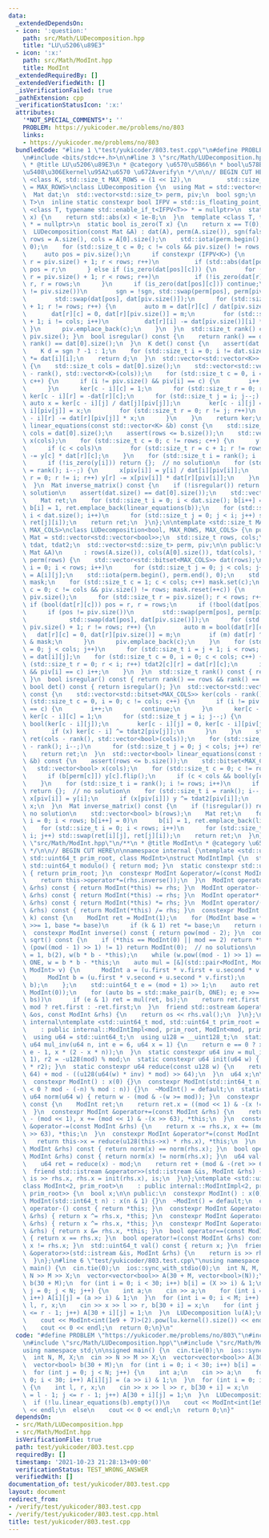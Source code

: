 ```yaml
---
data:
  _extendedDependsOn:
  - icon: ':question:'
    path: src/Math/LUDecomposition.hpp
    title: "LU\u5206\u89E3"
  - icon: ':x:'
    path: src/Math/ModInt.hpp
    title: ModInt
  _extendedRequiredBy: []
  _extendedVerifiedWith: []
  _isVerificationFailed: true
  _pathExtension: cpp
  _verificationStatusIcon: ':x:'
  attributes:
    '*NOT_SPECIAL_COMMENTS*': ''
    PROBLEM: https://yukicoder.me/problems/no/803
    links:
    - https://yukicoder.me/problems/no/803
  bundledCode: "#line 1 \"test/yukicoder/803.test.cpp\"\n#define PROBLEM \"https://yukicoder.me/problems/no/803\"\
    \n#include <bits/stdc++.h>\n\n#line 3 \"src/Math/LUDecomposition.hpp\"\n/**\n\
    \ * @title LU\u5206\u89E3\n * @category \u6570\u5B66\n * bool\u578B\u306E\u5834\
    \u5408\u306Ekernel\u95A2\u6570 \u672Averify\n */\n\n// BEGIN CUT HERE\n\ntemplate\
    \ <class K, std::size_t MAX_ROWS = (1 << 12),\n          std::size_t MAX_COLS\
    \ = MAX_ROWS>\nclass LUDecomposition {\n  using Mat = std::vector<std::vector<K>>;\n\
    \  Mat dat;\n  std::vector<std::size_t> perm, piv;\n  bool sgn;\n  template <class\
    \ T>\n  inline static constexpr bool IFPV = std::is_floating_point_v<T>;\n  template\
    \ <class T, typename std::enable_if_t<IFPV<T>> * = nullptr>\n  static bool is_zero(T\
    \ x) {\n    return std::abs(x) < 1e-8;\n  }\n  template <class T, typename std::enable_if_t<!IFPV<T>>\
    \ * = nullptr>\n  static bool is_zero(T x) {\n    return x == T(0);\n  }\n\n public:\n\
    \  LUDecomposition(const Mat &A) : dat(A), perm(A.size()), sgn(false) {\n    std::size_t\
    \ rows = A.size(), cols = A[0].size();\n    std::iota(perm.begin(), perm.end(),\
    \ 0);\n    for (std::size_t c = 0; c != cols && piv.size() != rows; c++) {\n \
    \     auto pos = piv.size();\n      if constexpr (IFPV<K>) {\n        for (std::size_t\
    \ r = piv.size() + 1; r < rows; r++)\n          if (std::abs(dat[pos][c]) < std::abs(dat[r][c]))\
    \ pos = r;\n      } else if (is_zero(dat[pos][c])) {\n        for (std::size_t\
    \ r = piv.size() + 1; r < rows; r++)\n          if (!is_zero(dat[r][c])) pos =\
    \ r, r = rows;\n      }\n      if (is_zero(dat[pos][c])) continue;\n      if (pos\
    \ != piv.size())\n        sgn = !sgn, std::swap(perm[pos], perm[piv.size()]),\n\
    \        std::swap(dat[pos], dat[piv.size()]);\n      for (std::size_t r = piv.size()\
    \ + 1; r != rows; r++) {\n        auto m = dat[r][c] / dat[piv.size()][c];\n \
    \       dat[r][c] = 0, dat[r][piv.size()] = m;\n        for (std::size_t i = c\
    \ + 1; i != cols; i++)\n          dat[r][i] -= dat[piv.size()][i] * m;\n     \
    \ }\n      piv.emplace_back(c);\n    }\n  }\n  std::size_t rank() const { return\
    \ piv.size(); }\n  bool isregular() const {\n    return rank() == dat.size() &&\
    \ rank() == dat[0].size();\n  }\n  K det() const {\n    assert(dat.size() == dat[0].size());\n\
    \    K d = sgn ? -1 : 1;\n    for (std::size_t i = 0; i != dat.size(); i++) d\
    \ *= dat[i][i];\n    return d;\n  }\n  std::vector<std::vector<K>> kernel() const\
    \ {\n    std::size_t cols = dat[0].size();\n    std::vector<std::vector<K>> ker(cols\
    \ - rank(), std::vector<K>(cols));\n    for (std::size_t c = 0, i = 0; c != cols;\
    \ c++) {\n      if (i != piv.size() && piv[i] == c) {\n        i++;\n        continue;\n\
    \      }\n      ker[c - i][c] = 1;\n      for (std::size_t r = 0; r != i; r++)\
    \ ker[c - i][r] = -dat[r][c];\n      for (std::size_t j = i; j--;) {\n       \
    \ auto x = ker[c - i][j] / dat[j][piv[j]];\n        ker[c - i][j] = 0, ker[c -\
    \ i][piv[j]] = x;\n        for (std::size_t r = 0; r != j; r++)\n          ker[c\
    \ - i][r] -= dat[r][piv[j]] * x;\n      }\n    }\n    return ker;\n  }\n  std::vector<K>\
    \ linear_equations(const std::vector<K> &b) const {\n    std::size_t rows = dat.size(),\
    \ cols = dat[0].size();\n    assert(rows <= b.size());\n    std::vector<K> y(rows),\
    \ x(cols);\n    for (std::size_t c = 0; c != rows; c++) {\n      y[c] += b[perm[c]];\n\
    \      if (c < cols)\n        for (std::size_t r = c + 1; r != rows; r++) y[r]\
    \ -= y[c] * dat[r][c];\n    }\n    for (std::size_t i = rank(); i != rows; i++)\n\
    \      if (!is_zero(y[i])) return {};  // no solution\n    for (std::size_t i\
    \ = rank(); i--;) {\n      x[piv[i]] = y[i] / dat[i][piv[i]];\n      for (std::size_t\
    \ r = 0; r != i; r++) y[r] -= x[piv[i]] * dat[r][piv[i]];\n    }\n    return x;\n\
    \  }\n  Mat inverse_matrix() const {\n    if (!isregular()) return {};  // no\
    \ solution\n    assert(dat.size() == dat[0].size());\n    std::vector<K> b(dat.size());\n\
    \    Mat ret;\n    for (std::size_t i = 0; i < dat.size(); b[i++] = 0)\n     \
    \ b[i] = 1, ret.emplace_back(linear_equations(b));\n    for (std::size_t i = 0;\
    \ i < dat.size(); i++)\n      for (std::size_t j = 0; j < i; j++) std::swap(ret[i][j],\
    \ ret[j][i]);\n    return ret;\n  }\n};\n\ntemplate <std::size_t MAX_ROWS, std::size_t\
    \ MAX_COLS>\nclass LUDecomposition<bool, MAX_ROWS, MAX_COLS> {\n public:\n  using\
    \ Mat = std::vector<std::vector<bool>>;\n  std::size_t rows, cols;\n  std::vector<std::bitset<MAX_ROWS>>\
    \ tdat, tdat2;\n  std::vector<std::size_t> perm, piv;\n\n public:\n  LUDecomposition(const\
    \ Mat &A)\n      : rows(A.size()), cols(A[0].size()), tdat(cols), tdat2(cols),\
    \ perm(rows) {\n    std::vector<std::bitset<MAX_COLS>> dat(rows);\n    for (std::size_t\
    \ i = 0; i < rows; i++)\n      for (std::size_t j = 0; j < cols; j++) dat[i][j]\
    \ = A[i][j];\n    std::iota(perm.begin(), perm.end(), 0);\n    std::bitset<MAX_COLS>\
    \ mask;\n    for (std::size_t c = 1; c < cols; c++) mask.set(c);\n    for (std::size_t\
    \ c = 0; c != cols && piv.size() != rows; mask.reset(++c)) {\n      auto pos =\
    \ piv.size();\n      for (std::size_t r = piv.size(); r < rows; r++)\n       \
    \ if (bool(dat[r][c])) pos = r, r = rows;\n      if (!bool(dat[pos][c])) continue;\n\
    \      if (pos != piv.size())\n        std::swap(perm[pos], perm[piv.size()]),\n\
    \            std::swap(dat[pos], dat[piv.size()]);\n      for (std::size_t r =\
    \ piv.size() + 1; r != rows; r++) {\n        auto m = bool(dat[r][c]);\n     \
    \   dat[r][c] = 0, dat[r][piv.size()] = m;\n        if (m) dat[r] ^= dat[piv.size()]\
    \ & mask;\n      }\n      piv.emplace_back(c);\n    }\n    for (std::size_t j\
    \ = 0; j < cols; j++)\n      for (std::size_t i = j + 1; i < rows; i++) tdat[j][i]\
    \ = dat[i][j];\n    for (std::size_t c = 0, i = 0; c < cols; c++) {\n      for\
    \ (std::size_t r = 0; r < i; r++) tdat2[c][r] = dat[r][c];\n      if (i != piv.size()\
    \ && piv[i] == c) i++;\n    }\n  }\n  std::size_t rank() const { return piv.size();\
    \ }\n  bool isregular() const { return rank() == rows && rank() == cols; }\n \
    \ bool det() const { return isregular(); }\n  std::vector<std::vector<bool>> kernel()\
    \ const {\n    std::vector<std::bitset<MAX_COLS>> ker(cols - rank());\n    for\
    \ (std::size_t c = 0, i = 0; c != cols; c++) {\n      if (i != piv.size() && piv[i]\
    \ == c) {\n        i++;\n        continue;\n      }\n      ker[c - i] = tdat2[c],\
    \ ker[c - i][c] = 1;\n      for (std::size_t j = i; j--;) {\n        auto x =\
    \ bool(ker[c - i][j]);\n        ker[c - i][j] = 0, ker[c - i][piv[j]] = x;\n \
    \       if (x) ker[c - i] ^= tdat2[piv[j]];\n      }\n    }\n    std::vector<std::vector<bool>>\
    \ ret(cols - rank(), std::vector<bool>(cols));\n    for (std::size_t i = cols\
    \ - rank(); i--;)\n      for (std::size_t j = 0; j < cols; j++) ret[i][j] = ker[i][j];\n\
    \    return ret;\n  }\n  std::vector<bool> linear_equations(const std::vector<bool>\
    \ &b) const {\n    assert(rows <= b.size());\n    std::bitset<MAX_COLS> y;\n \
    \   std::vector<bool> x(cols);\n    for (std::size_t c = 0; c != rows; c++) {\n\
    \      if (b[perm[c]]) y[c].flip();\n      if (c < cols && bool(y[c])) y ^= tdat[c];\n\
    \    }\n    for (std::size_t i = rank(); i != rows; i++)\n      if (bool(y[i]))\
    \ return {};  // no solution\n    for (std::size_t i = rank(); i--;) {\n     \
    \ x[piv[i]] = y[i];\n      if (x[piv[i]]) y ^= tdat2[piv[i]];\n    }\n    return\
    \ x;\n  }\n  Mat inverse_matrix() const {\n    if (!isregular()) return {};  //\
    \ no solution\n    std::vector<bool> b(rows);\n    Mat ret;\n    for (std::size_t\
    \ i = 0; i < rows; b[i++] = 0)\n      b[i] = 1, ret.emplace_back(linear_equations(b));\n\
    \    for (std::size_t i = 0; i < rows; i++)\n      for (std::size_t j = 0; j <\
    \ i; j++) std::swap(ret[i][j], ret[j][i]);\n    return ret;\n  }\n};\n#line 3\
    \ \"src/Math/ModInt.hpp\"\n/**\n * @title ModInt\n * @category \u6570\u5B66\n\
    \ */\n\n// BEGIN CUT HERE\n\nnamespace internal {\ntemplate <std::uint64_t mod,\
    \ std::uint64_t prim_root, class ModInt>\nstruct ModIntImpl {\n  static constexpr\
    \ std::uint64_t modulo() { return mod; }\n  static constexpr std::uint64_t pr_rt()\
    \ { return prim_root; }\n  constexpr ModInt &operator/=(const ModInt &rhs) {\n\
    \    return this->operator*=(rhs.inverse());\n  }\n  ModInt operator+(const ModInt\
    \ &rhs) const { return ModInt(*this) += rhs; }\n  ModInt operator-(const ModInt\
    \ &rhs) const { return ModInt(*this) -= rhs; }\n  ModInt operator*(const ModInt\
    \ &rhs) const { return ModInt(*this) *= rhs; }\n  ModInt operator/(const ModInt\
    \ &rhs) const { return ModInt(*this) /= rhs; }\n  constexpr ModInt pow(std::uint64_t\
    \ k) const {\n    ModInt ret = ModInt(1);\n    for (ModInt base = *this; k; k\
    \ >>= 1, base *= base)\n      if (k & 1) ret *= base;\n    return ret;\n  }\n\
    \  constexpr ModInt inverse() const { return pow(mod - 2); }\n  constexpr ModInt\
    \ sqrt() const {\n    if (*this == ModInt(0) || mod == 2) return *this;\n    if\
    \ (pow((mod - 1) >> 1) != 1) return ModInt(0);  // no solutions\n    ModInt ONE\
    \ = 1, b(2), w(b * b - *this);\n    while (w.pow((mod - 1) >> 1) == ONE) b +=\
    \ ONE, w = b * b - *this;\n    auto mul = [&](std::pair<ModInt, ModInt> u, std::pair<ModInt,\
    \ ModInt> v) {\n      ModInt a = (u.first * v.first + u.second * v.second * w);\n\
    \      ModInt b = (u.first * v.second + u.second * v.first);\n      return std::make_pair(a,\
    \ b);\n    };\n    std::uint64_t e = (mod + 1) >> 1;\n    auto ret = std::make_pair(ONE,\
    \ ModInt(0));\n    for (auto bs = std::make_pair(b, ONE); e; e >>= 1, bs = mul(bs,\
    \ bs))\n      if (e & 1) ret = mul(ret, bs);\n    return ret.first.val() * 2 <\
    \ mod ? ret.first : -ret.first;\n  }\n  friend std::ostream &operator<<(std::ostream\
    \ &os, const ModInt &rhs) {\n    return os << rhs.val();\n  }\n};\n}  // namespace\
    \ internal\ntemplate <std::uint64_t mod, std::uint64_t prim_root = 0>\nclass ModInt\n\
    \    : public internal::ModIntImpl<mod, prim_root, ModInt<mod, prim_root>> {\n\
    \  using u64 = std::uint64_t;\n  using u128 = __uint128_t;\n  static constexpr\
    \ u64 mul_inv(u64 n, int e = 6, u64 x = 1) {\n    return e == 0 ? x : mul_inv(n,\
    \ e - 1, x * (2 - x * n));\n  }\n  static constexpr u64 inv = mul_inv(mod, 6,\
    \ 1), r2 = -u128(mod) % mod;\n  static constexpr u64 init(u64 w) { return reduce(u128(w)\
    \ * r2); }\n  static constexpr u64 reduce(const u128 w) {\n    return u64(w >>\
    \ 64) + mod - ((u128(u64(w) * inv) * mod) >> 64);\n  }\n  u64 x;\n\n public:\n\
    \  constexpr ModInt() : x(0) {}\n  constexpr ModInt(std::int64_t n) : x(init(n\
    \ < 0 ? mod - (-n) % mod : n)) {}\n  ~ModInt() = default;\n  static constexpr\
    \ u64 norm(u64 w) { return w - (mod & -(w >= mod)); }\n  constexpr ModInt operator-()\
    \ const {\n    ModInt ret;\n    return ret.x = ((mod << 1) & -(x != 0)) - x, ret;\n\
    \  }\n  constexpr ModInt &operator+=(const ModInt &rhs) {\n    return x += rhs.x\
    \ - (mod << 1), x += (mod << 1) & -(x >> 63), *this;\n  }\n  constexpr ModInt\
    \ &operator-=(const ModInt &rhs) {\n    return x -= rhs.x, x += (mod << 1) & -(x\
    \ >> 63), *this;\n  }\n  constexpr ModInt &operator*=(const ModInt &rhs) {\n \
    \   return this->x = reduce(u128(this->x) * rhs.x), *this;\n  }\n  bool operator==(const\
    \ ModInt &rhs) const { return norm(x) == norm(rhs.x); }\n  bool operator!=(const\
    \ ModInt &rhs) const { return norm(x) != norm(rhs.x); }\n  u64 val() const {\n\
    \    u64 ret = reduce(x) - mod;\n    return ret + (mod & -(ret >> 63));\n  }\n\
    \  friend std::istream &operator>>(std::istream &is, ModInt &rhs) {\n    return\
    \ is >> rhs.x, rhs.x = init(rhs.x), is;\n  }\n};\ntemplate <std::uint64_t prim_root>\n\
    class ModInt<2, prim_root>\n    : public internal::ModIntImpl<2, prim_root, ModInt<2,\
    \ prim_root>> {\n  bool x;\n\n public:\n  constexpr ModInt() : x(0) {}\n  constexpr\
    \ ModInt(std::int64_t n) : x(n & 1) {}\n  ~ModInt() = default;\n  constexpr ModInt\
    \ operator-() const { return *this; }\n  constexpr ModInt &operator+=(const ModInt\
    \ &rhs) { return x ^= rhs.x, *this; }\n  constexpr ModInt &operator-=(const ModInt\
    \ &rhs) { return x ^= rhs.x, *this; }\n  constexpr ModInt &operator*=(const ModInt\
    \ &rhs) { return x &= rhs.x, *this; }\n  bool operator==(const ModInt &rhs) const\
    \ { return x == rhs.x; }\n  bool operator!=(const ModInt &rhs) const { return\
    \ x != rhs.x; }\n  std::uint64_t val() const { return x; }\n  friend std::istream\
    \ &operator>>(std::istream &is, ModInt &rhs) {\n    return is >> rhs.x, is;\n\
    \  }\n};\n#line 6 \"test/yukicoder/803.test.cpp\"\nusing namespace std;\n\nsigned\
    \ main() {\n  cin.tie(0);\n  ios::sync_with_stdio(0);\n  int N, M, X;\n  cin >>\
    \ N >> M >> X;\n  vector<vector<bool>> A(30 + M, vector<bool>(N));\n  vector<bool>\
    \ b(30 + M);\n  for (int i = 0; i < 30; i++) b[i] = (X >> i) & 1;\n  for (int\
    \ j = 0; j < N; j++) {\n    int a;\n    cin >> a;\n    for (int i = 0; i < 30;\
    \ i++) A[i][j] = (a >> i) & 1;\n  }\n  for (int i = 0; i < M; i++) {\n    int\
    \ l, r, x;\n    cin >> x >> l >> r, b[30 + i] = x;\n    for (int j = l - 1; j\
    \ <= r - 1; j++) A[30 + i][j] = 1;\n  }\n  LUDecomposition lu(A);\n  if (!lu.linear_equations(b).empty())\n\
    \    cout << ModInt<int(1e9 + 7)>(2).pow(lu.kernel().size()) << endl;\n  else\n\
    \    cout << 0 << endl;\n  return 0;\n}\n"
  code: "#define PROBLEM \"https://yukicoder.me/problems/no/803\"\n#include <bits/stdc++.h>\n\
    \n#include \"src/Math/LUDecomposition.hpp\"\n#include \"src/Math/ModInt.hpp\"\n\
    using namespace std;\n\nsigned main() {\n  cin.tie(0);\n  ios::sync_with_stdio(0);\n\
    \  int N, M, X;\n  cin >> N >> M >> X;\n  vector<vector<bool>> A(30 + M, vector<bool>(N));\n\
    \  vector<bool> b(30 + M);\n  for (int i = 0; i < 30; i++) b[i] = (X >> i) & 1;\n\
    \  for (int j = 0; j < N; j++) {\n    int a;\n    cin >> a;\n    for (int i =\
    \ 0; i < 30; i++) A[i][j] = (a >> i) & 1;\n  }\n  for (int i = 0; i < M; i++)\
    \ {\n    int l, r, x;\n    cin >> x >> l >> r, b[30 + i] = x;\n    for (int j\
    \ = l - 1; j <= r - 1; j++) A[30 + i][j] = 1;\n  }\n  LUDecomposition lu(A);\n\
    \  if (!lu.linear_equations(b).empty())\n    cout << ModInt<int(1e9 + 7)>(2).pow(lu.kernel().size())\
    \ << endl;\n  else\n    cout << 0 << endl;\n  return 0;\n}"
  dependsOn:
  - src/Math/LUDecomposition.hpp
  - src/Math/ModInt.hpp
  isVerificationFile: true
  path: test/yukicoder/803.test.cpp
  requiredBy: []
  timestamp: '2021-10-23 21:28:13+09:00'
  verificationStatus: TEST_WRONG_ANSWER
  verifiedWith: []
documentation_of: test/yukicoder/803.test.cpp
layout: document
redirect_from:
- /verify/test/yukicoder/803.test.cpp
- /verify/test/yukicoder/803.test.cpp.html
title: test/yukicoder/803.test.cpp
---
```

